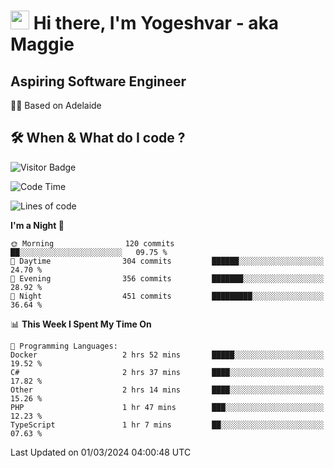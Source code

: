<h1><img src="https://emojis.slackmojis.com/emojis/images/1531849430/4246/blob-sunglasses.gif?1531849430" width="30"/> Hi there, I'm Yogeshvar - aka Maggie</h1>

## Aspiring Software Engineer
🏂🏻  Based on Adelaide 

## 🛠 When & What do I code ?  

![Visitor Badge](https://visitor-badge.feriirawann.repl.co?username=yogeshvar&repo=yogeshvar&label=Visitors&style=plastic&color=%23457BFF&contentType=svg)

<!--START_SECTION:waka-->
![Code Time](http://img.shields.io/badge/Code%20Time-2%2C717%20hrs%2016%20mins-blue)

![Lines of code](https://img.shields.io/badge/From%20Hello%20World%20I%27ve%20Written-4.1%20million%20lines%20of%20code-blue)

**I'm a Night 🦉** 

```text
🌞 Morning                120 commits         ██░░░░░░░░░░░░░░░░░░░░░░░   09.75 % 
🌆 Daytime                304 commits         ██████░░░░░░░░░░░░░░░░░░░   24.70 % 
🌃 Evening                356 commits         ███████░░░░░░░░░░░░░░░░░░   28.92 % 
🌙 Night                  451 commits         █████████░░░░░░░░░░░░░░░░   36.64 % 
```


📊 **This Week I Spent My Time On** 

```text
💬 Programming Languages: 
Docker                   2 hrs 52 mins       █████░░░░░░░░░░░░░░░░░░░░   19.52 % 
C#                       2 hrs 37 mins       ████░░░░░░░░░░░░░░░░░░░░░   17.82 % 
Other                    2 hrs 14 mins       ████░░░░░░░░░░░░░░░░░░░░░   15.26 % 
PHP                      1 hr 47 mins        ███░░░░░░░░░░░░░░░░░░░░░░   12.23 % 
TypeScript               1 hr 7 mins         ██░░░░░░░░░░░░░░░░░░░░░░░   07.63 % 
```


 Last Updated on 01/03/2024 04:00:48 UTC
<!--END_SECTION:waka-->

